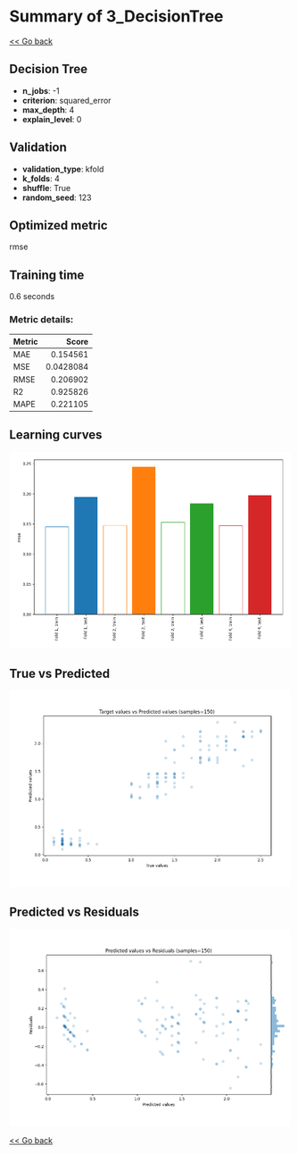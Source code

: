 # Summary of 3_DecisionTree

[<< Go back](../README.md)


## Decision Tree
- **n_jobs**: -1
- **criterion**: squared_error
- **max_depth**: 4
- **explain_level**: 0

## Validation
 - **validation_type**: kfold
 - **k_folds**: 4
 - **shuffle**: True
 - **random_seed**: 123

## Optimized metric
rmse

## Training time

0.6 seconds

### Metric details:
| Metric   |     Score |
|:---------|----------:|
| MAE      | 0.154561  |
| MSE      | 0.0428084 |
| RMSE     | 0.206902  |
| R2       | 0.925826  |
| MAPE     | 0.221105  |



## Learning curves
![Learning curves](learning_curves.png)
## True vs Predicted

![True vs Predicted](true_vs_predicted.png)


## Predicted vs Residuals

![Predicted vs Residuals](predicted_vs_residuals.png)



[<< Go back](../README.md)
